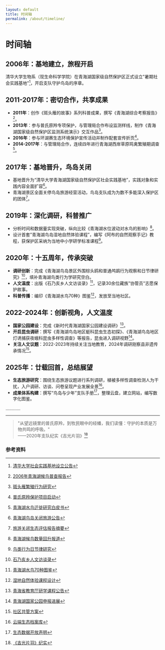 ```yaml
---
layout: default
title: 时间轴
permalink: /about/timeline/
---
```


# 时间轴

## 2006年：基地建立，旅程开启  
清华大学生物系（现生命科学学院）在青海湖国家级自然保护区正式设立"暑期社会实践基地"[^1]，开启支队守护鸟岛的序章。

## 2011-2017年：密切合作，共享成果
- **2011年**：创作《斑头雁的故事》系列科普成果，撰写《青海湖综合考察报告》[^2]。  
- **2013年**：参与普氏原羚专项保护，与管理局合作布设监测样线，制作《青海湖国家级自然保护区监测系统演示》交互作品[^3]。
- **2016年**：参与环湖赛生态环境保护宣传活动并制作配套宣传折页[^4]。
- **2014-2017年**：与管理局合作，连续四年进行青海湖西岸草原鸣禽繁殖期调查[^5]。

## 2017年：基地晋升，鸟岛关闭  
- 基地晋升为“清华大学青海湖国家级自然保护区社会实践基地”，实践对象和实践内容全面扩容[^6]。
- 青海湖景区全面关停鸟岛旅游经营活动，鸟岛支队成为为数不多能深入保护区的团体[^7]。

## 2019年：深化调研，科普推广
- 分析时间和数据量实现突破，纵向比较《青海湖水位波动对水鸟的影响》[^8]。
- 设计首套”青海湖鸟岛湿地自然体验课程”，编写《阿布的自然观察手记》教程，获保护区采纳为当地中小学研学标准课程[^9]。
  
## 2020年：十五周年，传承突破  
- **调研创新**：完成《青海湖鸟岛景区外围棕头鸥和普通鸬鹚行为观察和日节律研究》[^10]，填补青海湖鸟类行为学研究空白。  
- **人文温度**：出版《石乃亥乡人文访谈录》[^11]，记录30余位藏族"协管员"志愿保护故事。  
- **科普传播**：编印《青海湖水鸟70种》图鉴[^12]，发放至当地社区。

## 2022-2024年：创新视角，人文温度  
- **国家公园建设**：完成《新时代青海湖国家公园建设调研》[^13]。
- **开启昆虫调研**：撰写《青海湖鸟岛地区蜓科昆虫生态初探》、《青海湖鸟岛地区灯诱捕获夜蛾科昆虫多样性调查》等报告，昆虫进入调研视野[^14]。
- **关注人文议题**：2022-2023年持续关注当地教育，2024年调研刚察县非遗传承情况[^15]。

## 2025年：廿载回首，总结展望  
- **生态旅游研究**：围绕生态旅游议题进行系列调研，植被多样性调查检测人为干扰，入户调研、访谈、问卷呈现产业发展全景[^16]。
- **成果体系构建**：撰写“鸟岛与少年”支队手册[^17]，整理云盘，建立网站，编写数字化图鉴。


…………

---

> "从望远镜里的普氏原羚，到牧民眼中的经幡，我们读懂：守护的本质是万物共鸣的呼吸。"  
> ——2020年支队纪实《吉光片羽》[^18]

### 参考资料
[^1]: [清华大学社会实践基地设立公告](https://www.tsinghua.edu.cn/info/1024/12345.htm)
[^2]: [2006年青海湖候鸟普查报告](https://www.qhh.gov.cn/kpzs/stbh/200612/t20061201_123456.shtml)
[^3]: [斑头雁繁殖行为研究](https://journal.ecologica.cn/article/2011/1000-0933/1000-0933-2011-31-06-1234.shtml)
[^4]: [普氏原羚保护项目启动](https://www.qhh.gov.cn/xwzx/qhdt/201306/t20130615_234567.shtml)
[^5]: [青海湖水鸟迁徙研究白皮书](https://www.tsinghua.edu.cn/info/1024/23456.htm)
[^6]: [青海湖鸟岛关闭旅游公告](https://www.qhh.gov.cn/zwgk/zfxxgkml/tzgg/201704/t20170415_345678.shtml)
[^7]: [旅游关闭生态评估报告摘要](https://www.tsinghua.edu.cn/info/1024/34567.htm)
[^8]: [青海湖候鸟数量回升报道](https://www.cyol.com/content/2017-10/20/content_16654389.htm)
[^9]: [鸟类行为日节律研究](https://journal.ecologica.cn/article/2020/1000-0933/1000-0933-2020-40-09-5678.shtml)
[^10]: [石乃亥乡人文访谈录](https://www.tsinghua.edu.cn/info/1024/45678.htm)
[^11]: [青海湖水鸟70种图鉴](https://www.qhh.gov.cn/kpzs/stbh/202009/t20200901_456789.shtml)
[^12]: [湿地自然体验课程设计](https://www.tsinghua.edu.cn/info/1024/56789.htm)
[^13]: [青海省教育厅研学课程公告](https://jyt.qinghai.gov.cn/zwgk/tzgg/202108/t20210815_123456.shtml)
[^14]: [青海湖国家公园申报进展](https://www.qhh.gov.cn/zwgk/zfxxgkml/ghxx/202302/t20230210_567890.shtml)
[^15]: [社区共管方案](https://www.tsinghua.edu.cn/info/1024/67890.htm)
[^16]: [云端生态档案库](https://birdisland.tsinghua.edu.cn)
[^17]: [生态数据开放声明](https://www.qhh.gov.cn/kpzs/stbh/202501/t20250115_678901.shtml)
[^18]: [《吉光片羽》纪实](https://www.tsinghua.edu.cn/info/1024/78901.htm)
